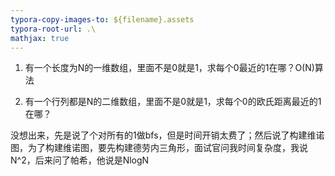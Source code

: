 ```yaml
---
typora-copy-images-to: ${filename}.assets
typora-root-url: .\
mathjax: true
---
```


1. 有一个长度为N的一维数组，里面不是0就是1，求每个0最近的1在哪？O(N)算法





2. 有一个行列都是N的二维数组，里面不是0就是1，求每个0的欧氏距离最近的1在哪？

没想出来，先是说了个对所有的1做bfs，但是时间开销太费了；然后说了构建维诺图，为了构建维诺图，要先构建德劳内三角形，面试官问我时间复杂度，我说N^2，后来问了帕希，他说是NlogN